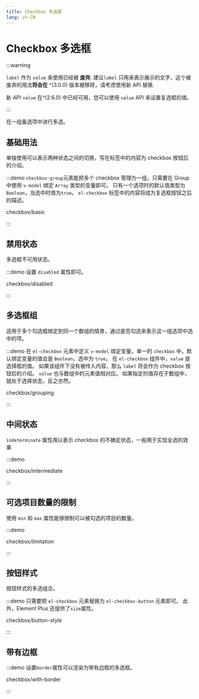 ```yaml
---
title: Checkbox 多选框
lang: zh-CN
---
```


# Checkbox 多选框

:::warning

`label` 作为 `value` 来使用已经被 **废弃**, 建议`label` 只用来表示展示的文字，这个被废弃的用法**将会在** ^(3.0.0) 版本被移除，请考虑使用新 API 替换.

新 API `value` 在^(2.6.0) 中已经可用，您可以使用 `value` API 来设置复选框的值。

:::

在一组备选项中进行多选。

## 基础用法

单独使用可以表示两种状态之间的切换，写在标签中的内容为 checkbox 按钮后的介绍。

:::demo `checkbox-group`元素能把多个 checkbox 管理为一组，只需要在 Group 中使用 `v-model` 绑定 `Array` 类型的变量即可。 只有一个选项时的默认值类型为 `Boolean`，当选中时值为`true`。 `el-checkbox` 标签中的内容将成为复选框按钮之后的描述。

checkbox/basic

:::

## 禁用状态

多选框不可用状态。

:::demo 设置 `disabled` 属性即可。

checkbox/disabled

:::

## 多选框组

适用于多个勾选框绑定到同一个数组的情景，通过是否勾选来表示这一组选项中选中的项。

:::demo 在 `el-checkbox` 元素中定义 `v-model` 绑定变量，单一的 `checkbox` 中，默认绑定变量的值会是 `Boolean`，选中为 `true`。 在 `el-checkbox` 组件中，`value` 是选择框的值。 如果该组件下没有被传入内容，那么 `label` 将会作为 checkbox 按钮后的介绍。 `value` 也与数组中的元素值相对应。 如果指定的值存在于数组中，就处于选择状态，反之亦然。

checkbox/grouping

:::

## 中间状态

`indeterminate` 属性用以表示 checkbox 的不确定状态，一般用于实现全选的效果

:::demo

checkbox/intermediate

:::

## 可选项目数量的限制

使用 `min` 和 `max` 属性能够限制可以被勾选的项目的数量。

:::demo

checkbox/limitation

:::

## 按钮样式

按钮样式的多选组合。

:::demo 只需要把 `el-checkbox` 元素替换为 `el-checkbox-button` 元素即可。 此外，Element Plus 还提供了`size`属性。

checkbox/button-style

:::

## 带有边框

:::demo 设置`border`属性可以渲染为带有边框的多选框。

checkbox/with-border

:::
